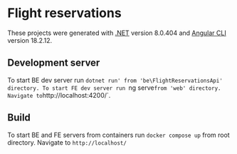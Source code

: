 # Flight reservations

These projects were generated with [.NET](https://learn.microsoft.com/pl-pl/dotnet/fundamentals) version 8.0.404 and [Angular CLI](https://github.com/angular/angular-cli) version 18.2.12.

## Development server

To start BE dev server run `dotnet run' from 'be\FlightReservationsApi' directory.
To start FE dev server run `ng serve` from 'web' directory. Navigate to `http://localhost:4200/`.

## Build

To start BE and FE servers from containers run `docker compose up` from root directory. Navigate to `http://localhost/`




